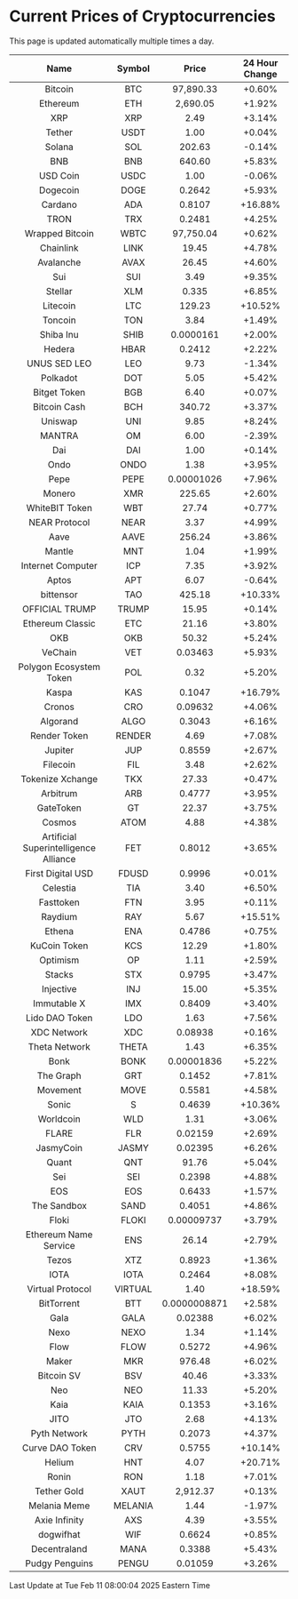 # Current Prices of Cryptocurrencies
This page is updated automatically multiple times a day.

| Name | Symbol | Price | 24 Hour Change |
| :---: |:---:| :---: | :---: |
| Bitcoin | BTC | 97,890.33 | +0.60% |
| Ethereum | ETH | 2,690.05 | +1.92% |
| XRP | XRP | 2.49 | +3.14% |
| Tether | USDT | 1.00 | +0.04% |
| Solana | SOL | 202.63 | -0.14% |
| BNB | BNB | 640.60 | +5.83% |
| USD Coin | USDC | 1.00 | -0.06% |
| Dogecoin | DOGE | 0.2642 | +5.93% |
| Cardano | ADA | 0.8107 | +16.88% |
| TRON | TRX | 0.2481 | +4.25% |
| Wrapped Bitcoin | WBTC | 97,750.04 | +0.62% |
| Chainlink | LINK | 19.45 | +4.78% |
| Avalanche | AVAX | 26.45 | +4.60% |
| Sui | SUI | 3.49 | +9.35% |
| Stellar | XLM | 0.335 | +6.85% |
| Litecoin | LTC | 129.23 | +10.52% |
| Toncoin | TON | 3.84 | +1.49% |
| Shiba Inu | SHIB | 0.0000161 | +2.00% |
| Hedera | HBAR | 0.2412 | +2.22% |
| UNUS SED LEO | LEO | 9.73 | -1.34% |
| Polkadot | DOT | 5.05 | +5.42% |
| Bitget Token | BGB | 6.40 | +0.07% |
| Bitcoin Cash | BCH | 340.72 | +3.37% |
| Uniswap | UNI | 9.85 | +8.24% |
| MANTRA | OM | 6.00 | -2.39% |
| Dai | DAI | 1.00 | +0.14% |
| Ondo | ONDO | 1.38 | +3.95% |
| Pepe | PEPE | 0.00001026 | +7.96% |
| Monero | XMR | 225.65 | +2.60% |
| WhiteBIT Token | WBT | 27.74 | +0.77% |
| NEAR Protocol | NEAR | 3.37 | +4.99% |
| Aave | AAVE | 256.24 | +3.86% |
| Mantle | MNT | 1.04 | +1.99% |
| Internet Computer | ICP | 7.35 | +3.92% |
| Aptos | APT | 6.07 | -0.64% |
| bittensor | TAO | 425.18 | +10.33% |
| OFFICIAL TRUMP | TRUMP | 15.95 | +0.14% |
| Ethereum Classic | ETC | 21.16 | +3.80% |
| OKB | OKB | 50.32 | +5.24% |
| VeChain | VET | 0.03463 | +5.93% |
| Polygon Ecosystem Token | POL | 0.32 | +5.20% |
| Kaspa | KAS | 0.1047 | +16.79% |
| Cronos | CRO | 0.09632 | +4.06% |
| Algorand | ALGO | 0.3043 | +6.16% |
| Render Token | RENDER | 4.69 | +7.08% |
| Jupiter | JUP | 0.8559 | +2.67% |
| Filecoin | FIL | 3.48 | +2.62% |
| Tokenize Xchange | TKX | 27.33 | +0.47% |
| Arbitrum | ARB | 0.4777 | +3.95% |
| GateToken | GT | 22.37 | +3.75% |
| Cosmos | ATOM | 4.88 | +4.38% |
| Artificial Superintelligence Alliance | FET | 0.8012 | +3.65% |
| First Digital USD | FDUSD | 0.9996 | +0.01% |
| Celestia | TIA | 3.40 | +6.50% |
| Fasttoken | FTN | 3.95 | +0.11% |
| Raydium | RAY | 5.67 | +15.51% |
| Ethena | ENA | 0.4786 | +0.75% |
| KuCoin Token | KCS | 12.29 | +1.80% |
| Optimism | OP | 1.11 | +2.59% |
| Stacks | STX | 0.9795 | +3.47% |
| Injective | INJ | 15.00 | +5.35% |
| Immutable X | IMX | 0.8409 | +3.40% |
| Lido DAO Token | LDO | 1.63 | +7.56% |
| XDC Network | XDC | 0.08938 | +0.16% |
| Theta Network | THETA | 1.43 | +6.35% |
| Bonk | BONK | 0.00001836 | +5.22% |
| The Graph | GRT | 0.1452 | +7.81% |
| Movement | MOVE | 0.5581 | +4.58% |
| Sonic | S | 0.4639 | +10.36% |
| Worldcoin | WLD | 1.31 | +3.06% |
| FLARE | FLR | 0.02159 | +2.69% |
| JasmyCoin | JASMY | 0.02395 | +6.26% |
| Quant | QNT | 91.76 | +5.04% |
| Sei | SEI | 0.2398 | +4.88% |
| EOS | EOS | 0.6433 | +1.57% |
| The Sandbox | SAND | 0.4051 | +4.86% |
| Floki | FLOKI | 0.00009737 | +3.79% |
| Ethereum Name Service | ENS | 26.14 | +2.79% |
| Tezos | XTZ | 0.8923 | +1.36% |
| IOTA | IOTA | 0.2464 | +8.08% |
| Virtual Protocol | VIRTUAL | 1.40 | +18.59% |
| BitTorrent | BTT | 0.0000008871 | +2.58% |
| Gala | GALA | 0.02388 | +6.02% |
| Nexo | NEXO | 1.34 | +1.14% |
| Flow | FLOW | 0.5272 | +4.96% |
| Maker | MKR | 976.48 | +6.02% |
| Bitcoin SV | BSV | 40.46 | +3.33% |
| Neo | NEO | 11.33 | +5.20% |
| Kaia | KAIA | 0.1353 | +3.16% |
| JITO | JTO | 2.68 | +4.13% |
| Pyth Network | PYTH | 0.2073 | +4.37% |
| Curve DAO Token | CRV | 0.5755 | +10.14% |
| Helium | HNT | 4.07 | +20.71% |
| Ronin | RON | 1.18 | +7.01% |
| Tether Gold | XAUT | 2,912.37 | +0.13% |
| Melania Meme | MELANIA | 1.44 | -1.97% |
| Axie Infinity | AXS | 4.39 | +3.55% |
| dogwifhat | WIF | 0.6624 | +0.85% |
| Decentraland | MANA | 0.3388 | +5.43% |
| Pudgy Penguins | PENGU | 0.01059 | +3.26% |

Last Update at Tue Feb 11 08:00:04 2025 Eastern Time